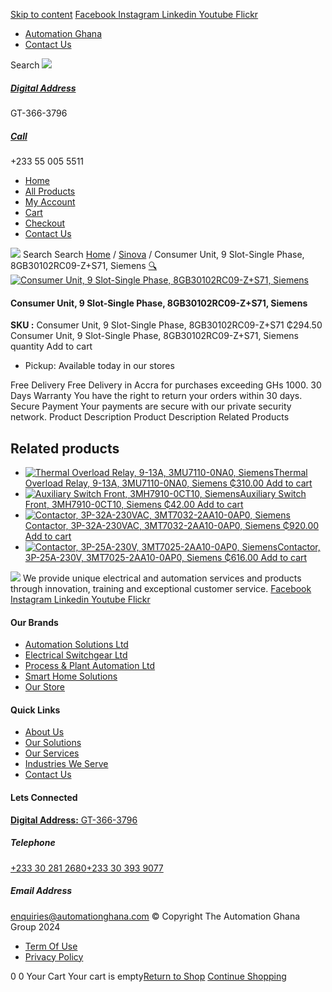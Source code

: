 [Skip to content](https://store.automationghana.com/product/consumer-unit-9-slot-single-phase-8gb30102rc09-zs71-siemens/#content)
[ Facebook ](https://www.facebook.com/automationgh/) [ Instagram ](https://www.instagram.com/automationgh/) [ Linkedin ](https://www.linkedin.com/company/the-automation-ghana-limited/) [ Youtube ](https://www.youtube.com/channel/UCurrRDUSm5oIW39VXjn1u0w) [ Flickr ](https://www.flickr.com/photos/181794037@N07/)
  * [ Automation Ghana ](https://automationghana.com)
  * [ Contact Us ](https://store.automationghana.com/contact/)


Search
[ ![](https://store.automationghana.com/wp-content/uploads/2024/04/Website-TAGG-Logo-BLUE.png) ](https://store.automationghana.com/)
[ ](https://maps.app.goo.gl/m4xeaagWCNbLk4jM6)
#####  [ Digital Address ](https://maps.app.goo.gl/m4xeaagWCNbLk4jM6)
GT-366-3796 
[ ](tel:+233550055511)
#####  [ Call ](tel:+233550055511)
+233 55 005 5511 
  * [Home](https://store.automationghana.com/)
  * [All Products](https://store.automationghana.com/shop/)
  * [My Account](https://store.automationghana.com/my-account/)
  * [Cart](https://store.automationghana.com/cart/)
  * [Checkout](https://store.automationghana.com/checkout/)
  * [Contact Us](https://store.automationghana.com/contact/)


[![](https://store.automationghana.com/wp-content/uploads/2024/04/AutomationGhana_logo_white.png)](https://store.automationghana.com)
Search
Search
[Home](https://store.automationghana.com) / [Sinova](https://store.automationghana.com/product-category/sinova-siemens/) / Consumer Unit, 9 Slot-Single Phase, 8GB30102RC09-Z+S71, Siemens
[🔍](https://store.automationghana.com/product/consumer-unit-9-slot-single-phase-8gb30102rc09-zs71-siemens/)
[![Consumer Unit, 9 Slot-Single Phase, 8GB30102RC09-Z+S71, Siemens](https://store.automationghana.com/wp-content/uploads/2025/03/consumer.png)](https://store.automationghana.com/wp-content/uploads/2025/03/consumer.png)
####  Consumer Unit, 9 Slot-Single Phase, 8GB30102RC09-Z+S71, Siemens 
**SKU :** Consumer Unit, 9 Slot-Single Phase, 8GB30102RC09-Z+S71 
₵294.50
Consumer Unit, 9 Slot-Single Phase, 8GB30102RC09-Z+S71, Siemens quantity
Add to cart
  * Pickup: Available today in our stores


Free Delivery 
Free Delivery in Accra for purchases exceeding GHs 1000. 
30 Days Warranty 
You have the right to return your orders within 30 days. 
Secure Payment 
Your payments are secure with our private security network. 
Product Description
Product Description
Related Products 
## Related products
  * [![Thermal Overload Relay, 9-13A, 3MU7110-0NA0, Siemens](https://store.automationghana.com/wp-content/uploads/2025/03/thermal-overload-300x300.png)Thermal Overload Relay, 9-13A, 3MU7110-0NA0, Siemens ₵310.00 ](https://store.automationghana.com/product/thermal-overload-relay-9-13a-3mu7110-0na0-siemens/)
[Add to cart](https://store.automationghana.com/product/consumer-unit-9-slot-single-phase-8gb30102rc09-zs71-siemens/?add-to-cart=24508)
  * [![Auxiliary Switch Front, 3MH7910-0CT10, Siemens](https://store.automationghana.com/wp-content/uploads/2025/03/Aux-Switch-Front-300x300.jpg)Auxiliary Switch Front, 3MH7910-0CT10, Siemens ₵42.00 ](https://store.automationghana.com/product/auxiliary-switch-front-3mh7910-0ct10-siemens/)
[Add to cart](https://store.automationghana.com/product/consumer-unit-9-slot-single-phase-8gb30102rc09-zs71-siemens/?add-to-cart=24503)
  * [![Contactor, 3P-32A-230VAC, 3MT7032-2AA10-0AP0, Siemens](https://store.automationghana.com/wp-content/uploads/2025/03/P_IN01_XX_00058i.jpg)Contactor, 3P-32A-230VAC, 3MT7032-2AA10-0AP0, Siemens ₵920.00 ](https://store.automationghana.com/product/contactor-3p-32a-230vac-3mt7032-2aa10-0ap0-siemens/)
[Add to cart](https://store.automationghana.com/product/consumer-unit-9-slot-single-phase-8gb30102rc09-zs71-siemens/?add-to-cart=24489)
  * [![Contactor, 3P-25A-230V, 3MT7025-2AA10-0AP0, Siemens](https://store.automationghana.com/wp-content/uploads/2025/03/P_IN01_XX_00058i.jpg)Contactor, 3P-25A-230V, 3MT7025-2AA10-0AP0, Siemens ₵616.00 ](https://store.automationghana.com/product/contactor-3p-25a-230v-3mt7025-2aa10-0ap0-siemens/)
[Add to cart](https://store.automationghana.com/product/consumer-unit-9-slot-single-phase-8gb30102rc09-zs71-siemens/?add-to-cart=24488)


![](https://store.automationghana.com/wp-content/uploads/2024/04/AutomationGhana_logo_white.png)
We provide unique electrical and automation services and products through innovation, training and exceptional customer service.
[ Facebook ](https://www.facebook.com/automationgh/) [ Instagram ](https://www.instagram.com/automationgh/) [ Linkedin ](https://www.linkedin.com/company/the-automation-ghana-limited/) [ Youtube ](https://www.youtube.com/channel/UCurrRDUSm5oIW39VXjn1u0w) [ Flickr ](https://www.flickr.com/photos/181794037@N07/)
#### Our Brands
  * [ Automation Solutions Ltd ](https://store.automationghana.com/product/consumer-unit-9-slot-single-phase-8gb30102rc09-zs71-siemens/)
  * [ Electrical Switchgear Ltd ](https://store.automationghana.com/product/consumer-unit-9-slot-single-phase-8gb30102rc09-zs71-siemens/)
  * [ Process & Plant Automation Ltd ](https://store.automationghana.com/product/consumer-unit-9-slot-single-phase-8gb30102rc09-zs71-siemens/)
  * [ Smart Home Solutions ](https://store.automationghana.com/product/consumer-unit-9-slot-single-phase-8gb30102rc09-zs71-siemens/)
  * [ Our Store ](https://store.automationghana.com/product/consumer-unit-9-slot-single-phase-8gb30102rc09-zs71-siemens/)


#### Quick Links
  * [ About Us ](https://store.automationghana.com/product/consumer-unit-9-slot-single-phase-8gb30102rc09-zs71-siemens/)
  * [ Our Solutions ](https://store.automationghana.com/product/consumer-unit-9-slot-single-phase-8gb30102rc09-zs71-siemens/)
  * [ Our Services ](https://store.automationghana.com/product/consumer-unit-9-slot-single-phase-8gb30102rc09-zs71-siemens/)
  * [ Industries We Serve ](https://store.automationghana.com/product/consumer-unit-9-slot-single-phase-8gb30102rc09-zs71-siemens/)
  * [ Contact Us ](https://store.automationghana.com/product/consumer-unit-9-slot-single-phase-8gb30102rc09-zs71-siemens/)


#### Lets Connected
[**Digital Address:** GT-366-3796](https://maps.app.goo.gl/m4xeaagWCNbLk4jM6)
#####  Telephone 
[ +233 30 281 2680](tel:+233302812680)[+233 30 393 9077](https://store.automationghana.com/product/consumer-unit-9-slot-single-phase-8gb30102rc09-zs71-siemens/+233303939077)
#####  Email Address 
enquiries@automationghana.com 
© Copyright The Automation Ghana Group 2024
  * [ Term Of Use ](https://store.automationghana.com/product/consumer-unit-9-slot-single-phase-8gb30102rc09-zs71-siemens/)
  * [ Privacy Policy ](https://store.automationghana.com/product/consumer-unit-9-slot-single-phase-8gb30102rc09-zs71-siemens/)


0
0
Your Cart
Your cart is empty[Return to Shop](https://store.automationghana.com/shop/)
[Continue Shopping](https://store.automationghana.com/product/consumer-unit-9-slot-single-phase-8gb30102rc09-zs71-siemens/)
